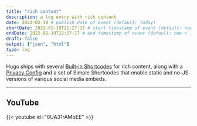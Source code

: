 ```yaml
---
title: "rich content"
description: a log entry with rich content
date: 2022-02-19 # publish date of event (default: today)
startDate: 2022-02-19T21:27:17 # start timestamp of event (default: now)
endDate: 2022-02-19T22:27:17 # end timestamp of event (default: now + 1 day)
draft: false
output: ["json", "html"]
type: log
---
```


Hugo ships with several [Built-in Shortcodes](https://gohugo.io/content-management/shortcodes/#use-hugos-built-in-shortcodes) for rich content, along with a [Privacy Config](https://gohugo.io/about/hugo-and-gdpr/) and a set of Simple Shortcodes that enable static and no-JS versions of various social media embeds.
<!--more-->
---

## YouTube

{{< youtube id="0UA31rAMbEE" >}}
